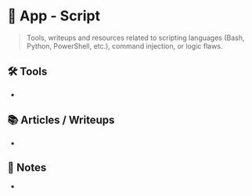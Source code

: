 # 📜 App - Script

> Tools, writeups and resources related to scripting languages (Bash, Python, PowerShell, etc.), command injection, or logic flaws.

## 🛠️ Tools
- 

## 📚 Articles / Writeups
- 

## 🧠 Notes
- 
